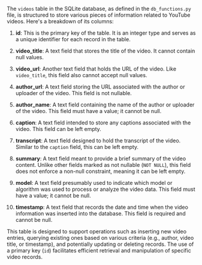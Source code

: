 The `videos` table in the SQLite database, as defined in the `db_functions.py` file, is structured to store various pieces of information related to YouTube videos. Here's a breakdown of its columns:

1. **id**: This is the primary key of the table. It is an integer type and serves as a unique identifier for each record in the table.

2. **video_title**: A text field that stores the title of the video. It cannot contain null values.

3. **video_url**: Another text field that holds the URL of the video. Like `video_title`, this field also cannot accept null values.

4. **author_url**: A text field storing the URL associated with the author or uploader of the video. This field is not nullable.

5. **author_name**: A text field containing the name of the author or uploader of the video. This field must have a value; it cannot be null.

6. **caption**: A text field intended to store any captions associated with the video. This field can be left empty.

7. **transcript**: A text field designed to hold the transcript of the video. Similar to the `caption` field, this can be left empty.

8. **summary**: A text field meant to provide a brief summary of the video content. Unlike other fields marked as not nullable (`NOT NULL`), this field does not enforce a non-null constraint, meaning it can be left empty.

9. **model**: A text field presumably used to indicate which model or algorithm was used to process or analyze the video data. This field must have a value; it cannot be null.

10. **timestamp**: A text field that records the date and time when the video information was inserted into the database. This field is required and cannot be null.

This table is designed to support operations such as inserting new video entries, querying existing ones based on various criteria (e.g., author, video title, or timestamp), and potentially updating or deleting records. The use of a primary key (`id`) facilitates efficient retrieval and manipulation of specific video records.